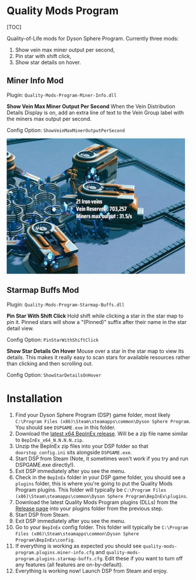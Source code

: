 # Quality Mods Program

[TOC]

Quality-of-Life mods for Dyson Sphere Program. Currently three mods:

1. Show vein max miner output per second,
2. Pin star with shift click,
3. Show star details on hover.



## Miner Info Mod
Plugin: `Quality-Mods-Program-Miner-Info.dll`

**Show Vein Max Miner Output Per Second**
When the Vein Distribution Details Display is on, add an extra line of text to the Vein Group label with the miners max output per second.

Config Option: `ShowVeinMaxMinerOutputPerSecond`

![Vein Max Miner Output Label](images/vein-max-miner-output.jpg?raw=true)

## Starmap Buffs Mod
Plugin: `Quality-Mods-Program-Starmap-Buffs.dll`

**Pin Star With Shift Click**
Hold shift while clicking a star in the star map to pin it. Pinned stars will show a "(Pinned)" suffix after their name in the star detail view.

Config Option: `PinStarWithShiftClick`

**Show Star Details On Hover**
Mouse over a star in the star map to view its details. This makes it really easy to scan stars for available resources rather than clicking and then scrolling out.

Config Option: `ShowStarDetailsOnHover`

# Installation

1. Find your Dyson Sphere Program (DSP) game folder, most likely `C:\Program Files (x86)\Steam\steamapps\common\Dyson Sphere Program`. You should see `DSPGAME.exe` in this folder.
2. Download the [latest x64 BepInEx release](https://github.com/BepInEx/BepInEx/releases). Will be a zip file name similar to `BepInEx_x64_N.N.N.N.zip`.
3. Unzip the BepInEx zip files into your DSP folder so that `doorstop_config.ini` sits alongside `DSPGAME.exe`.
4. Start DSP from Steam (Note, it sometimes won't work if you try and run DSPGAME.exe directly!). 
5. Exit DSP immediately after you see the menu.
6. Check in the `BepInEx` folder in your DSP game folder, you should see a `plugins` folder, this is where you're going to put the Quality Mods Program plugins. This folder will typically be `C:\Program Files (x86)\Steam\steamapps\common\Dyson Sphere Program\BepInEx\plugins`.
7. Download the latest Quality Mods Program plugins (DLLs) from the [Release page](releases/) into your plugins folder from the previous step.
8. Start DSP from Steam.
9. Exit DSP immediately after you see the menu.
10. Go to your `BepInEx` config folder. This folder will typically be `C:\Program Files (x86)\Steam\steamapps\common\Dyson Sphere Program\BepInEx\config`.
11. If everything is working as expected you should see `quality-mods-program.plugins.miner-info.cfg` and `quality-mods-program.plugins.starmap-buffs.cfg`. Edit these if you want to turn off any features (all features are on-by-default).
12. Everything is working now! Launch DSP from Steam and enjoy.